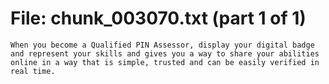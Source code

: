 ﻿# File: chunk_003070.txt (part 1 of 1)
```
When you become a Qualified PIN Assessor, display your digital badge and represent your skills and gives you a way to share your abilities online in a way that is simple, trusted and can be easily verified in real time.
```

